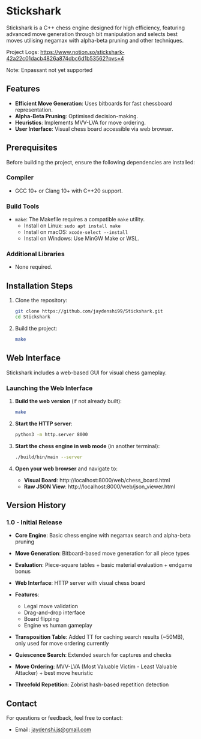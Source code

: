 # Stickshark

Stickshark is a C++ chess engine designed for high efficiency, featuring advanced move generation through bit manipulation and selects best moves utilising negamax with alpha-beta pruning and other techniques.

Project Logs: https://www.notion.so/stickshark-42a22c01dacb4826a874dbc6d1b53562?pvs=4

Note: Enpassant not yet supported

## Features
- **Efficient Move Generation**: Uses bitboards for fast chessboard representation.
- **Alpha-Beta Pruning**: Optimised decision-making.
- **Heuristics**: Implements MVV-LVA for move ordering.
- **User Interface**: Visual chess board accessible via web browser.


## Prerequisites

Before building the project, ensure the following dependencies are installed:

### Compiler
- GCC 10+ or Clang 10+ with C++20 support.

### Build Tools
- `make`: The Makefile requires a compatible `make` utility.
  - Install on Linux: `sudo apt install make`
  - Install on macOS: `xcode-select --install`
  - Install on Windows: Use MinGW Make or WSL.

### Additional Libraries
- None required.


## Installation Steps

1. Clone the repository:
   ```bash
   git clone https://github.com/jaydenshi99/Stickshark.git
   cd Stickshark
   ```

2. Build the project:
   ```bash
   make
   ```


## Web Interface

Stickshark includes a web-based GUI for visual chess gameplay.

### Launching the Web Interface

1. **Build the web version** (if not already built):
   ```bash
   make
   ```

2. **Start the HTTP server**:
   ```bash
   python3 -m http.server 8000
   ```

3. **Start the chess engine in web mode** (in another terminal):
   ```bash
   ./build/bin/main --server
   ```

4. **Open your web browser** and navigate to:
   - **Visual Board**: http://localhost:8000/web/chess_board.html
   - **Raw JSON View**: http://localhost:8000/web/json_viewer.html

## Version History

### 1.0 - Initial Release
- **Core Engine**: Basic chess engine with negamax search and alpha-beta pruning
- **Move Generation**: Bitboard-based move generation for all piece types
- **Evaluation**: Piece-square tables + basic material evaluation + endgame bonus
- **Web Interface**: HTTP server with visual chess board
- **Features**: 
  - Legal move validation
  - Drag-and-drop interface
  - Board flipping
  - Engine vs human gameplay

- **Transposition Table**: Added TT for caching search results (~50MB), only used for move ordering currently
- **Quiescence Search**: Extended search for captures and checks
- **Move Ordering**: MVV-LVA (Most Valuable Victim - Least Valuable Attacker) + best move heuristic
- **Threefold Repetition**: Zobrist hash-based repetition detection

## Contact
For questions or feedback, feel free to contact:
- Email: jaydenshi.js@gmail.com


